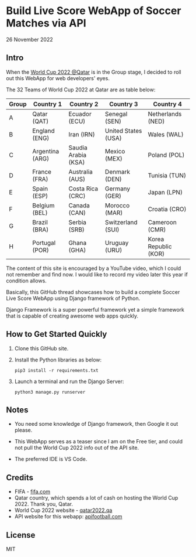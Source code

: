 # Build Live Score WebApp of Soccer Matches via API

26 November 2022



## Intro

When the [World Cup 2022 @Qatar](https://www.qatar2022.qa/) is in the Group stage, I decided to roll out this WebApp for web developers' eyes.

The 32 Teams of World Cup 2022 at Qatar are as table below:

| Group | Country 1       | Country 2           | Country 3           | Country 4            |
| ----- | --------------- | ------------------- | ------------------- | -------------------- |
| A     | Qatar (QAT)     | Ecuador (ECU)       | Senegal (SEN)       | Netherlands (NED)    |
| B     | England (ENG)   | Iran (IRN)          | United States (USA) | Wales (WAL)          |
| C     | Argentina (ARG) | Saudia Arabia (KSA) | Mexico (MEX)        | Poland (POL)         |
| D     | France (FRA)    | Australia (AUS)     | Denmark (DEN)       | Tunisia (TUN)        |
| E     | Spain (ESP)     | Costa Rica (CRC)    | Germany (GER)       | Japan (LPN)          |
| F     | Belgium (BEL)   | Canada (CAN)        | Morocco (MAR)       | Croatia (CRO)        |
| G     | Brazil (BRA)    | Serbia (SRB)        | Switzerland (SUI)   | Cameroon (CMR)       |
| H     | Portugal (POR)  | Ghana (GHA)         | Uruguay (URU)       | Korea Republic (KOR) |

The content of this site is encouraged by a YouTube video, which I could not remember and find now. I would like to record my video later this year if condition allows.

Basically, this GitHub thread showcases how to build a complete Soccer Live Score WebApp using Django framework of Python.

Django Framework is a super powerful framework yet a simple framework that is capable of creating awesome web apps quickly.



## How to Get Started Quickly

1. Clone this GitHub site.

2. Install the Python libraries as below:

   ```
   pip3 install -r requirements.txt
   ```

3. Launch a terminal and run the Django Server:

   ```
   python3 manage.py runserver
   ```

   

## Notes
* You need some knowledge of Django framework, then Google it out please.

* This WebApp serves as a teaser since I am on the Free tier, and could not pull the World Cup 2022 info out of the API site.
* The preferred IDE is VS Code.



## Credits

* FIFA - [fifa.com](https://www.fifa.com)
* Qatar country, which spends a lot of cash on hosting the World Cup 2022. Thank you, Qatar.
* World Cup 2022 website - [qatar2022.qa](https://www.qatar2022.qa)
* API website for this webapp: [apifootball.com](https://apifootball.com)



## License

MIT
